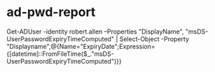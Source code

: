 # ad-pwd-report
Get-ADUser -identity robert.allen –Properties "DisplayName", "msDS-UserPasswordExpiryTimeComputed" |
Select-Object -Property "Displayname",@{Name="ExpiryDate";Expression={[datetime]::FromFileTime($_."msDS-UserPasswordExpiryTimeComputed")}}
